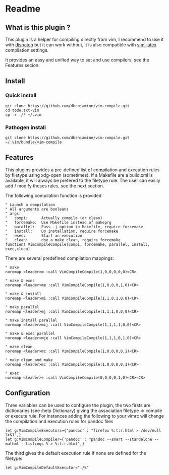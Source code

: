 # Readme

## What is this plugin ?

This plugin is a helper for compiling directly from vim, I recommend to use
it with [dispatch](https://github.com/tpope/vim-dispatch) but it can work
without, it is also compatible with
[vim-latex](http://vim-latex.sourceforge.net/) compilation settings.

It provides an easy and unified way to set and use compilers, see the Features
secion.

## Install

### Quick install

    git clone https://github.com/dbeniamine/vim-compile.git
    cd todo.txt-vim
    cp -r ./* ~/.vim

### Pathogen install

    git clone https://github.com/dbeniamine/vim-compile.git ~/.vim/bundle/vim-compile

## Features

This plugins provides a pre-defined list of compilation and execution rules by
filetype using xdg-open (sometimes). If a Makefile are a build.xml is
available, it will always be prefered to the filetype rule.
The user can easily add / modify theses rules, see the next section.

The following compilation function is provided

    " Launch a compilation
    " All arguments are booleans
    " args:
    "   compi:      Actually compile (or clean)
    "   forcemake:  Use Makefile instead of makeprg
    "   parallel:   Pass -j option to Makefile, require forcemake
    "   install:    Do installation, require forcemake
    "   exec:       Start an execution
    "   clean:      doe a make clean, require forcemake
    function! VimCompileCompile(compi, forcemake, parallel, install, exec,clean)


There are several predefined compilation mappings:

    " make
    noremap <leader>m :call VimCompileCompile(1,0,0,0,0,0)<CR>

    " make & exec
    noremap <leader>me :call VimCompileCompile(1,0,0,0,1,0)<CR>

    " make & install
    noremap <leader>mi :call VimCompileCompile(1,1,0,1,0,0)<CR>

    " make parallel
    noremap <leader>mj :call VimCompileCompile(1,1,1,0,0,0)<CR>

    " make install parallel
    noremap <leader>mij :call VimCompileCompile(1,1,1,1,0,0)<CR>

    " make & exec parallel
    noremap <leader>mje :call VimCompileCompile(1,1,1,0,1,0)<CR>

    " make clean
    noremap <leader>mc :call VimCompileCompile(1,0,0,0,0,1)<CR>

    " make clean and make
    noremap <leader>mc :call VimCompileCompile(1,0,0,0,0,1)<CR>

    " exec
    noremap <leader>e :call VimCompileCompile(0,0,0,0,1,0)<CR><CR>



## Configuration

Three variables can be used to configure the plugin, the two firsts are
dictionaries (see :help Dictionary) giving the association filetype =>
compile or execute rule.
For instances adding the following to your vimrc will change the compilation
and execution rules for pandoc files

    let g:VimCompileExecutors={'pandoc' : "firefox %:t:r.html > /dev/null 2>&1",}
    let g:VimCompileCompiler={'pandoc' : "pandoc --smart --standalone --mathml --listings % > %:t:r.html",}

The third gives the default execution rule if none are defined for the
filetype:

    let g:VimCompileDefaultExecutor="./%"
